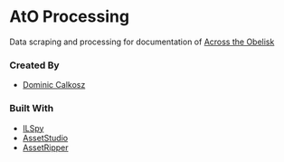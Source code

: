 # AtO Processing

Data scraping and processing for documentation of [Across the Obelisk](https://store.steampowered.com/app/1385380/Across_the_Obelisk/)


### Created By
* [Dominic Calkosz](https://dominic-calkosz.com/)

### Built With
* [ILSpy](https://github.com/icsharpcode/ILSpy)
* [AssetStudio](https://github.com/Perfare/AssetStudio)
* [AssetRipper](https://github.com/AssetRipper/AssetRipper)
